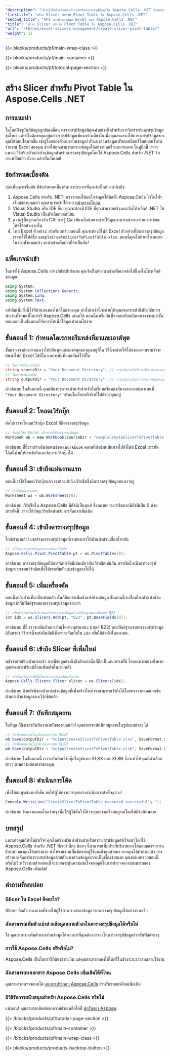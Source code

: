 ```yaml
---
"description": "เรียนรู้วิธีสร้างตัวแบ่งส่วนสำหรับตารางสรุปข้อมูลใน Aspose.Cells .NET ด้วยคำแนะนำทีละขั้นตอนของเรา ปรับปรุงรายงาน Excel ของคุณ"
"linktitle": "สร้าง Slicer สำหรับ Pivot Table ใน Aspose.Cells .NET"
"second_title": "API การประมวลผล Excel ของ Aspose.Cells .NET"
"title": "สร้าง Slicer สำหรับ Pivot Table ใน Aspose.Cells .NET"
"url": "/th/net/excel-slicers-management/create-slicer-pivot-table/"
"weight": 12
---
```


{{< blocks/products/pf/main-wrap-class >}}

{{< blocks/products/pf/main-container >}}

{{< blocks/products/pf/tutorial-page-section >}}

# สร้าง Slicer สำหรับ Pivot Table ใน Aspose.Cells .NET

## การแนะนำ
ในโลกปัจจุบันที่ข้อมูลถูกขับเคลื่อน ตารางสรุปข้อมูลมีคุณค่าอย่างยิ่งสำหรับการวิเคราะห์และสรุปข้อมูลชุดใหญ่ แต่ทำไมต้องหยุดอยู่แค่การสรุปข้อมูลเพียงอย่างเดียวในเมื่อคุณสามารถให้ตารางสรุปข้อมูลของคุณโต้ตอบได้มากขึ้น เข้าสู่โลกของตัวแบ่งส่วนข้อมูล! ตัวแบ่งส่วนข้อมูลเปรียบเสมือนรีโมตคอนโทรลรายงาน Excel ของคุณ ช่วยให้คุณสามารถกรองข้อมูลได้อย่างรวดเร็วและง่ายดาย ในคู่มือนี้ เราจะแนะนำวิธีสร้างตัวแบ่งส่วนข้อมูลสำหรับตารางสรุปข้อมูลโดยใช้ Aspose.Cells สำหรับ .NET จิบกาแฟสักแก้ว นั่งลง แล้วเริ่มกันเลย!
## ข้อกำหนดเบื้องต้น
ก่อนที่คุณจะเริ่มต้น มีข้อกำหนดเบื้องต้นบางประการที่คุณจำเป็นต้องคำนึงถึง:
1. Aspose.Cells สำหรับ .NET: ตรวจสอบให้แน่ใจว่าคุณได้ติดตั้ง Aspose.Cells ไว้ในโปรเจ็กต์ของคุณแล้ว คุณสามารถรับได้จาก [หน้าดาวน์โหลด](https://releases-aspose.com/cells/net/).
2. Visual Studio หรือ IDE อื่น: คุณจะต้องมี IDE ที่คุณสามารถสร้างและรันโปรเจ็กต์ .NET ได้ Visual Studio เป็นตัวเลือกยอดนิยม
3. ความรู้พื้นฐานเกี่ยวกับ C#: การรู้ C# เพียงเล็กน้อยจะช่วยให้คุณสามารถนำทางส่วนการเขียนโค้ดได้อย่างราบรื่น
4. ไฟล์ Excel ตัวอย่าง: สำหรับบทช่วยสอนนี้ คุณจะต้องมีไฟล์ Excel ตัวอย่างที่มีตารางสรุปข้อมูล เราจะใช้ไฟล์ชื่อ `sampleCreateSlicerToPivotTable-xlsx`.
ตอนนี้คุณได้ทำเครื่องหมายในช่องทั้งหมดแล้ว มานำเข้าแพ็คเกจที่จำเป็นกัน!
## แพ็คเกจนำเข้า
ในการใช้ Aspose.Cells อย่างมีประสิทธิภาพ คุณจำเป็นต้องนำเข้าแพ็คเกจต่อไปนี้ลงในโปรเจ็กต์ของคุณ:
```csharp
using System;
using System.Collections.Generic;
using System.Linq;
using System.Text;
```
อย่าลืมเพิ่มสิ่งนี้ไว้ที่ด้านบนของไฟล์โค้ดของคุณ คำสั่งนำเข้านี้จะช่วยให้คุณสามารถเข้าถึงฟังก์ชันการทำงานทั้งหมดที่ไลบรารี Aspose.Cells เสนอให้
ตอนนี้มาเริ่มกันที่รายละเอียดกันเลย เราจะแบ่งขั้นตอนออกเป็นขั้นตอนที่จัดการได้เพื่อให้คุณทำตามได้ง่าย 
## ขั้นตอนที่ 1: กำหนดไดเรกทอรีแหล่งที่มาและเอาต์พุต
ขั้นแรก เราต้องกำหนดว่าไฟล์อินพุตและเอาต์พุตของคุณอยู่ที่ใด วิธีนี้จะช่วยให้โค้ดของเราทราบว่าจะค้นหาไฟล์ Excel ได้ที่ใด และจะบันทึกผลลัพธ์ไว้ที่ใด
```csharp
// ไดเรกทอรีแหล่งที่มา
string sourceDir = "Your Document Directory"; // ระบุเส้นทางไดเร็กทอรีต้นทางของคุณ
// ไดเรกทอรีผลลัพธ์
string outputDir = "Your Document Directory"; // ระบุเส้นทางไดเร็กทอรีเอาท์พุตของคุณ
```
คำอธิบาย: ในขั้นตอนนี้ คุณเพียงประกาศตัวแปรสำหรับไดเร็กทอรีแหล่งที่มาและเอาต์พุต แทนที่ `"Your Document Directory"` พร้อมไดเร็กทอรีจริงที่ไฟล์ของคุณอยู่
## ขั้นตอนที่ 2: โหลดเวิร์กบุ๊ก
ต่อไปเราจะโหลดเวิร์กบุ๊ก Excel ที่มีตารางสรุปข้อมูล 
```csharp
// โหลดไฟล์ Excel ตัวอย่างที่มีตารางสรุปข้อมูล
Workbook wb = new Workbook(sourceDir + "sampleCreateSlicerToPivotTable.xlsx");
```
คำอธิบาย: ที่นี่เราสร้างอินสแตนซ์ของ `Workbook` คลาสที่ส่งผ่านเส้นทางไปยังไฟล์ Excel บรรทัดโค้ดนี้ช่วยให้เราเข้าถึงและจัดการเวิร์กบุ๊กได้
## ขั้นตอนที่ 3: เข้าถึงแผ่นงานแรก
ตอนนี้เราได้โหลดเวิร์กบุ๊กแล้ว เราต้องเข้าถึงเวิร์กชีตซึ่งมีตารางสรุปข้อมูลของเราอยู่
```csharp
// เข้าถึงแผ่นงานแรก
Worksheet ws = wb.Worksheets[0];
```
คำอธิบาย: เวิร์กชีตใน Aspose.Cells มีดัชนีเป็นศูนย์ ซึ่งหมายความว่าชีตแรกมีดัชนีเป็น 0 ด้วยบรรทัดนี้ เราจะได้วัตถุเวิร์กชีตสำหรับการจัดการเพิ่มเติม
## ขั้นตอนที่ 4: เข้าถึงตารางสรุปข้อมูล
ใกล้เข้ามาแล้ว! มาสร้างตารางสรุปข้อมูลที่เราต้องการให้ตัวแบ่งส่วนเชื่อมโยงกัน
```csharp
// เข้าถึงตารางสรุปข้อมูลแรกภายในเวิร์กชีต
Aspose.Cells.Pivot.PivotTable pt = ws.PivotTables[0];
```
คำอธิบาย: ตารางสรุปข้อมูลก็มีการจัดทำดัชนีเช่นเดียวกับเวิร์กชีตเช่นกัน บรรทัดนี้จะดึงตารางสรุปข้อมูลแรกจากเวิร์กชีตเพื่อให้เราเพิ่มตัวแบ่งข้อมูลลงไปได้
## ขั้นตอนที่ 5: เพิ่มเครื่องตัด
ตอนนี้มาถึงส่วนที่น่าตื่นเต้นแล้ว นั่นก็คือการเพิ่มตัวแบ่งส่วนข้อมูล ขั้นตอนนี้จะเชื่อมโยงตัวแบ่งส่วนข้อมูลเข้ากับฟิลด์ฐานของตารางสรุปข้อมูลของเรา
```csharp
// เพิ่มตัวแบ่งส่วนที่เกี่ยวข้องกับตารางสรุปข้อมูลโดยมีฟิลด์ฐานแรกที่เซลล์ B22
int idx = ws.Slicers.Add(pt, "B22", pt.BaseFields[0]);
```
คำอธิบาย: ที่นี่ เราจะเพิ่มตัวแบ่งส่วนโดยระบุตำแหน่ง (เซลล์ B22) และฟิลด์ฐานจากตารางสรุปข้อมูล (อันแรก) วิธีการนี้จะส่งคืนดัชนีซึ่งเราจะจัดเก็บใน `idx` เพื่อใช้อ้างอิงในอนาคต.
## ขั้นตอนที่ 6: เข้าถึง Slicer ที่เพิ่มใหม่
หลังจากที่สร้างตัวแบ่งแล้ว การมีข้อมูลอ้างอิงถึงตัวแบ่งนั้นก็ถือเป็นแนวทางที่ดี โดยเฉพาะอย่างยิ่งหากคุณต้องการปรับเปลี่ยนเพิ่มเติมในภายหลัง
```csharp
// เข้าถึงเครื่องหั่นที่เพิ่มใหม่จากคอลเลกชันเครื่องหั่น
Aspose.Cells.Slicers.Slicer slicer = ws.Slicers[idx];
```
คำอธิบาย: ด้วยดัชนีของตัวแบ่งส่วนข้อมูลที่เพิ่งสร้างใหม่ เราสามารถเข้าถึงได้โดยตรงจากคอลเลกชันตัวแบ่งส่วนข้อมูลของเวิร์กชีตแล้ว
## ขั้นตอนที่ 7: บันทึกสมุดงาน
ในที่สุด ก็ถึงเวลาบันทึกงานหนักของคุณแล้ว! คุณสามารถบันทึกสมุดงานในรูปแบบต่างๆ ได้
```csharp
// บันทึกสมุดงานในรูปแบบเอาท์พุต XLSX
wb.Save(outputDir + "outputCreateSlicerToPivotTable.xlsx", SaveFormat.Xlsx);
// บันทึกสมุดงานในรูปแบบเอาท์พุต XLSB
wb.Save(outputDir + "outputCreateSlicerToPivotTable.xlsb", SaveFormat.Xlsb);
```
คำอธิบาย: ในขั้นตอนนี้ เราจะบันทึกเวิร์กบุ๊กในรูปแบบ XLSX และ XLSB ซึ่งจะทำให้คุณมีตัวเลือกต่างๆ ตามความต้องการของคุณ
## ขั้นตอนที่ 8: ดำเนินการโค้ด
เพื่อให้สมบูรณ์แบบยิ่งขึ้น ขอให้ผู้ใช้ทราบว่าทุกอย่างดำเนินการสำเร็จลุล่วง!
```csharp
Console.WriteLine("CreateSlicerToPivotTable executed successfully.");
```
คำอธิบาย: ข้อความคอนโซลง่ายๆ เพื่อให้ผู้ใช้มั่นใจได้ว่าทุกอย่างเสร็จสมบูรณ์โดยไม่มีข้อผิดพลาด
## บทสรุป
และแล้วคุณก็ทำได้สำเร็จ! คุณได้สร้างตัวแบ่งส่วนสำหรับตารางสรุปข้อมูลสำเร็จแล้วโดยใช้ Aspose.Cells สำหรับ .NET ฟีเจอร์เล็กๆ น้อยๆ นี้สามารถเพิ่มประสิทธิภาพการโต้ตอบของรายงาน Excel ของคุณได้อย่างมาก ทำให้รายงานเป็นมิตรต่อผู้ใช้และดึงดูดสายตา
หากคุณได้ทำตามแล้ว การสร้างและจัดการตารางสรุปข้อมูลด้วยตัวแบ่งส่วนข้อมูลน่าจะเป็นเรื่องง่ายมาก คุณชอบบทช่วยสอนนี้หรือไม่? หวังว่าบทช่วยสอนนี้จะช่วยกระตุ้นความสนใจของคุณในการสำรวจความสามารถของ Aspose.Cells เพิ่มเติม!
## คำถามที่พบบ่อย
### Slicer ใน Excel คืออะไร?
Slicer คือตัวกรองภาพที่ช่วยให้ผู้ใช้สามารถกรองข้อมูลจากตารางสรุปข้อมูลได้อย่างรวดเร็ว
### ฉันสามารถเพิ่มตัวแบ่งส่วนข้อมูลหลายตัวลงในตารางสรุปข้อมูลได้หรือไม่
ใช่ คุณสามารถเพิ่มตัวแบ่งส่วนข้อมูลได้มากเท่าที่คุณต้องการลงในตารางสรุปข้อมูลสำหรับฟิลด์ต่างๆ
### การใช้ Aspose.Cells ฟรีหรือไม่?
Aspose.Cells เป็นไลบรารีที่ต้องชำระเงิน แต่คุณสามารถลองใช้ได้ฟรีในช่วงระยะเวลาทดลองใช้งาน
### ฉันสามารถหาเอกสาร Aspose.Cells เพิ่มเติมได้ที่ไหน
คุณสามารถตรวจสอบได้ [เอกสารประกอบ Aspose.Cells](https://reference.aspose.com/cells/net/) สำหรับรายละเอียดเพิ่มเติม
### มีวิธีรับการสนับสนุนสำหรับ Aspose.Cells หรือไม่
แน่นอน! คุณสามารถติดต่อขอความช่วยเหลือได้ที่ [ฟอรั่มของ Aspose](https://forum-aspose.com/c/cells/9).

{{< /blocks/products/pf/tutorial-page-section >}}

{{< /blocks/products/pf/main-container >}}

{{< /blocks/products/pf/main-wrap-class >}}

{{< blocks/products/products-backtop-button >}}